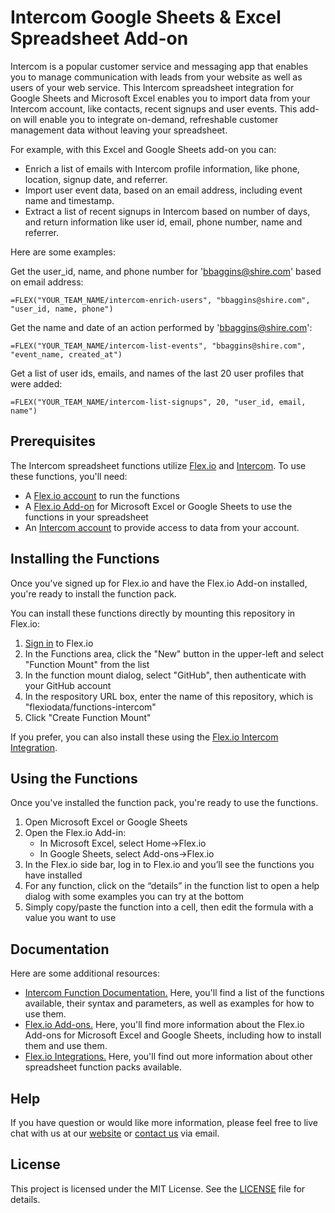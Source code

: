 # Intercom Google Sheets & Excel Spreadsheet Add-on

Intercom is a popular customer service and messaging app that enables you to manage communication with leads from your website as well as users of your web service. This Intercom spreadsheet integration for Google Sheets and Microsoft Excel enables you to import data from your Intercom account, like contacts, recent signups and user events. This add-on will enable you to integrate on-demand, refreshable customer management data without leaving your spreadsheet.

For example, with this Excel and Google Sheets add-on you can:

* Enrich a list of emails with Intercom profile information, like phone, location, signup date, and referrer.
* Import user event data, based on an email address, including event name and timestamp.
* Extract a list of recent signups in Intercom based on number of days, and return information like user id, email, phone number, name and referrer.

Here are some examples:

Get the user_id, name, and phone number for 'bbaggins@shire.com' based on email address:
```
=FLEX("YOUR_TEAM_NAME/intercom-enrich-users", "bbaggins@shire.com", "user_id, name, phone")
```

Get the name and date of an action performed by 'bbaggins@shire.com':
```
=FLEX("YOUR_TEAM_NAME/intercom-list-events", "bbaggins@shire.com", "event_name, created_at")
```

Get a list of user ids, emails, and names of the last 20 user profiles that were added:
```
=FLEX("YOUR_TEAM_NAME/intercom-list-signups", 20, "user_id, email, name")
```

## Prerequisites

The Intercom spreadsheet functions utilize [Flex.io](https://www.flex.io) and [Intercom](https://www.intercom.com). To use these functions, you'll need:

* A [Flex.io account](https://www.flex.io/app/signup) to run the functions
* A [Flex.io Add-on](https://www.flex.io/add-ons) for Microsoft Excel or Google Sheets to use the functions in your spreadsheet
* An [Intercom account](https://www.intercom.com/) to provide access to data from your account.

## Installing the Functions

Once you've signed up for Flex.io and have the Flex.io Add-on installed, you're ready to install the function pack.

You can install these functions directly by mounting this repository in Flex.io:

1. [Sign in](https://www.flex.io/app/signin) to Flex.io
2. In the Functions area, click the "New" button in the upper-left and select "Function Mount" from the list
3. In the function mount dialog, select "GitHub", then authenticate with your GitHub account
4. In the respository URL box, enter the name of this repository, which is "flexiodata/functions-intercom"
5. Click "Create Function Mount"

If you prefer, you can also install these using the [Flex.io Intercom Integration](https://www.flex.io/integrations/intercom).

## Using the Functions

Once you've installed the function pack, you're ready to use the functions.

1. Open Microsoft Excel or Google Sheets
2. Open the Flex.io Add-in:
   - In Microsoft Excel, select Home->Flex.io
   - In Google Sheets, select Add-ons->Flex.io
3. In the Flex.io side bar, log in to Flex.io and you’ll see the functions you have installed
4. For any function, click on the “details” in the function list to open a help dialog with some examples you can try at the bottom
5. Simply copy/paste the function into a cell, then edit the formula with a value you want to use

## Documentation

Here are some additional resources:

* [Intercom Function Documentation.](https://www.flex.io/integrations/intercom#functions-and-syntax) Here, you'll find a list of the functions available, their syntax and parameters, as well as examples for how to use them.
* [Flex.io Add-ons.](https://www.flex.io/add-ons) Here, you'll find more information about the Flex.io Add-ons for Microsoft Excel and Google Sheets, including how to install them and use them.
* [Flex.io Integrations.](https://www.flex.io/integrations) Here, you'll find out more information about other spreadsheet function packs available.

## Help

If you have question or would like more information, please feel free to live chat with us at our [website](https://www.flex.io) or [contact us](https://www.flex.io/about#contact-us) via email.

## License

This project is licensed under the MIT License. See the [LICENSE](LICENSE) file for details.

